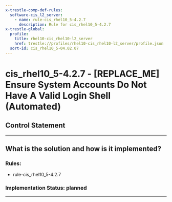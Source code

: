 ```yaml
---
x-trestle-comp-def-rules:
  software-cis_l2_server:
    - name: rule-cis_rhel10_5-4.2.7
      description: Rule for cis_rhel10_5-4.2.7
x-trestle-global:
  profile:
    title: rhel10-cis_rhel10-l2_server
    href: trestle://profiles/rhel10-cis_rhel10-l2_server/profile.json
  sort-id: cis_rhel10_5-04.02.07
---
```


# cis_rhel10_5-4.2.7 - \[REPLACE_ME\] Ensure System Accounts Do Not Have A Valid Login Shell (Automated)

## Control Statement

______________________________________________________________________

## What is the solution and how is it implemented?

<!-- For implementation status enter one of: implemented, partial, planned, alternative, not-applicable -->

<!-- Note that the list of rules under ### Rules: is read-only and changes will not be captured after assembly to JSON -->

<!-- Add control implementation description here for control: cis_rhel10_5-4.2.7 -->

### Rules:

  - rule-cis_rhel10_5-4.2.7

### Implementation Status: planned

______________________________________________________________________
